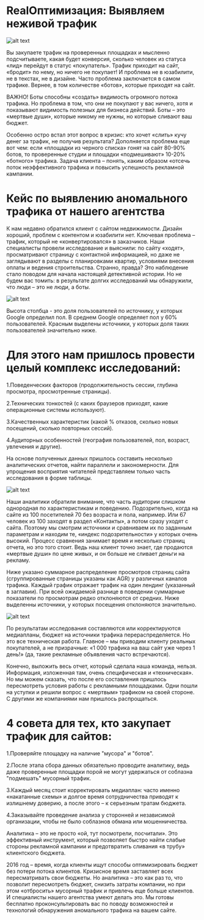 # RealОптимизация: Выявляем неживой трафик
![alt text][logo]

Вы закупаете трафик на проверенных площадках и мысленно подсчитываете, какая будет конверсия, сколько человек из статуса «лид» перейдут в статус «покупатель». Трафик приходит на сайт, «бродит» по нему, но ничего не покупает! И проблема не в юзабилити, не в текстах, не в дизайне. Часто проблема заключается в самом трафике. Вернее, в том количестве «ботов», которые приходят на сайт.


ВАЖНО! Боты способны «создать» видимость огромного потока трафика. Но проблема в том, что они не покупают у вас ничего, хотя и показывают видимость полезных для бизнеса действий. Боты – это «мертвые души», которые никому не нужны, но которые сливают ваш бюджет.


Особенно остро встал этот вопрос в кризис: кто хочет «слить» кучу денег за трафик, не получив результата? Дополняется проблема еще вот чем: если «площадки из черного списка» гонят на сайт 80-90% ботов, то проверенные студии и площадки «подмешивают» 10-20% «ботного» трафика. Задача клиента – понять, каким образом «отсечь поток неэффективного трафика и повысить успешность рекламной кампании.




# Кейс по выявлению аномального трафика от нашего агентства

К нам недавно обратился клиент с сайтом недвижимости. Дизайн хороший, проблем с контентом и юзабилити нет. Ключевая проблема – трафик, который не «конвертировался» в заказчиков. Наши специалисты провели исследование и выяснили: по сайту «ходят», просматривают страницу с контактной информацией, но даже не заглядывают в разделы с планировками квартир, условиями внесения оплаты и ведения строительства. Странно, правда? Это наблюдение стало поводом для начала настоящей детективной истории. Но не будем вас томить: в результате долгих исследований мы обнаружили, что люди – это не люди, а боты.

![alt text][logo2]

Высота столбца - это доля пользователей по источнику, у которых Google определил пол. В среднем Google определяет пол у 60% пользователей. Красным выделены источники, у которых доля таких пользователей значительно ниже.


# Для этого нам пришлось провести целый комплекс исследований:
1.Поведенческих факторов (продолжительность сессии, глубина просмотра, просмотренные страницы).

2.Технических тонкостей (с каких браузеров приходят, какие операционные системы используют).

3.Качественных характеристик (какой % отказов, сколько новых посещений, сколько повторных сессий).

4.Аудиторных особенностей (география пользователей, пол, возраст, увлечения и другие).


На основе полученных данных пришлось составить несколько аналитических отчетов, найти параллели и закономерности. Для упрощения восприятия читателей представляем только часть исследования в форме таблицы.


![alt text][logo3]


Наши аналитики обратили внимание, что часть аудитории слишком однородная по характеристикам и поведению. Подозрительно, когда на сайте из 100 посетителей 70 без возраста и пола, например. Или 67 человек из 100 заходят в раздел «Контакты», а потом сразу уходят с сайта. Поэтому мы смотрим источники и сравниваем их по заданным параметрам и находим те, «индекс подозрительности» у которых очень высокий. Процесс сравнения занимает время и несколько страниц отчета, но это того стоит. Ведь наш клиент точно знает, где продаются «мертвые души» по цене живых, и он больше не сливает деньги на рекламу.


Ниже указано суммарное распределение просмотров страниц сайта (сгруппированные страницы указаны как AGR) у различных каналов трафика. Каждый график отражает трафик на один лендинг (указанный в заглавии). При всей ожидаемой разнице в поведении суммарные показатели по просмотрам редко отклоняются от средних. Ниже выделенны источники, у которых посещения отклоняются значительно.


![alt text][logo4]


По результатам исследования составляются или корректируются медиапланы, бюджет на источники трафика перераспределяется. Но это все техническая работа. Главное – мы приводим клиенту реальных покупателей, а не призрачные: «1 000 трафика на ваш сайт уже через 1 день!» (да, такие рекламные объявления часто встречаются).


Конечно, выложить весь отчет, который сделала наша команда, нельзя. Информация, изложенная там, очень специфическая и «техническая». Но мы можем сказать, что после его составления пришлось пересмотреть условия работы с рекламными площадками. Одни пошли на уступки и решили вопрос с «мертвым» трафиком на своей стороне. С другими же компаниями нам пришлось распрощаться.


# 4 совета для тех, кто закупает трафик для сайтов:

1.Проверяйте площадку на наличие "мусора" и "ботов".

2.После этапа сбора данных обязательно проводите аналитику, ведь даже проверенные площадки порой не могут удержаться от соблазна "подмешать" мусорный трафик.

3.Каждый месяц стоит корректировать медиаплан: часто именно «накатанные схемы» и долгое время сотрудничества приводят к излишнему доверию, а после этого – к серьезным тратам бюджета.

4.Заказывайте проведение анализа у сторонней и независимой организации, чтобы не было соблазнов обмана или мошенничества.


Аналитика – это не просто «ой, тут посмотрели, посчитали». Это эффективный инструмент, который позволяет быстро найти слабые стороны рекламной кампании и предотвратить сливания «в трубу» клиентского бюджета.


2016 год – время, когда клиенты ищут способы оптимизировать бюджет без потери потока клиентов. Кризисное время заставляет всех пересматривать свои бюджеты. Но аналитика – это как раз то, что позволит пересмотреть бюджет, снизить затраты компании, но при этом «отбросить» мусорный трафик и привлечь еще больше клиентов. И специалисты нашего агентства умеют делать это. Мы готовы бесплатно проконсультировать вас по поводу возможностей и технологий обнаружения аномального трафика на вашем сайте.

[logo]: http://www.realweb.ru/images/blog/02-03-2016-1.jpg
[logo2]: http://www.realweb.ru/images/blog/02-03-2016-2.jpg
[logo3]: http://www.realweb.ru/images/blog/02-03-2016-4.jpg
[logo4]: http://www.realweb.ru/images/blog/02-03-2016-3.jpg

